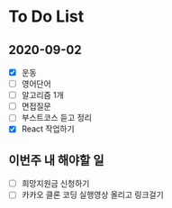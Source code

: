 # To Do List

## 2020-09-02

- [x] 운동
- [ ] 영어단어
- [ ] 알고리즘 1개
- [ ] 면접질문
- [ ] 부스트코스 듣고 정리
- [x] React 작업하기

## 이번주 내 해야할 일

-   [ ] 희망지원금 신청하기
-   [ ] 카카오 클론 코딩 실행영상 올리고 링크걸기
